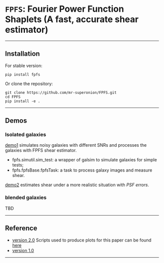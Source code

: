 # `FPFS`: Fourier Power Function Shaplets (A fast, accurate shear estimator)
----

## Installation

For stable version:
```shell
pip install fpfs
```

Or clone the repository:
```shell
git clone https://github.com/mr-superonion/FPFS.git
cd FPFS
pip install -e .
```

----

## Demos

### Isolated galaxies
[demo1](https://github.com/mr-superonion/FPFS/blob/master/notebook/demos/demo1.ipynb)
simulates noisy galaxies with different SNRs and processes the galaxies with FPFS
shear estimator.
+   fpfs.simutil.sim_test: a wrapper of galsim to simulate galaxies for simple tests;
+   fpfs.fpfsBase.fpfsTask: a task to process galaxy images and measure shear.

[demo2](https://github.com/mr-superonion/FPFS/blob/master/notebook/demos/demo2.ipynb)
estimates shear under a more realistic situation with *PSF errors*.

### blended galaxies
TBD

----

## Reference
+ [version 2.0](https://ui.adsabs.harvard.edu/abs/2021arXiv211001214L/abstract)
    Scripts used to produce plots for this paper can be found [here](https://github.com/mr-superonion/FPFS/tree/master/notebook/paper-FPFS2021)
+ [version 1.0](https://ui.adsabs.harvard.edu/abs/2018MNRAS.481.4445L/abstract)

----
